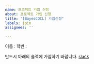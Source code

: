 ```yaml
---
name: 프로젝트 가입 신청
about: 프로젝트 가입 신청
title: "[BayesCOCL] 가입신청"
labels: join
assignees: ''

---
```


이름 :
학번 :

반드시 아래의 슬랙에 가입하기 바랍니다.
[slack](https://join.slack.com/t/cocl-2023/shared_invite/zt-24lw0l34l-sbSk9Jljb8GMhIckqOH0gw)
